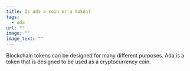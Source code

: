 ```yaml
---
title: Is ada a coin or a token?
tags:
  - ada
url: ""
image: ""
image_text: ""
---
```



Blockchain tokens can be designed for many different purposes. Ada is a token that is designed to be used as a cryptocurrency coin.
